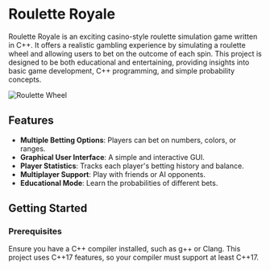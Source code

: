 # Roulette Royale

Roulette Royale is an exciting casino-style roulette simulation game written in C++. It offers a realistic gambling experience by simulating a roulette wheel and allowing users to bet on the outcome of each spin. This project is designed to be both educational and entertaining, providing insights into basic game development, C++ programming, and simple probability concepts.

![Roulette Wheel](https://64.media.tumblr.com/20b66ebac93e16b057f1a511fa5d7a67/tumblr_nczxu2cJOB1txeruoo2_r1_500.gifv)

## Features

- **Multiple Betting Options**: Players can bet on numbers, colors, or ranges.
- **Graphical User Interface**: A simple and interactive GUI.
- **Player Statistics**: Tracks each player's betting history and balance.
- **Multiplayer Support**: Play with friends or AI opponents.
- **Educational Mode**: Learn the probabilities of different bets.

## Getting Started

### Prerequisites

Ensure you have a C++ compiler installed, such as g++ or Clang. This project uses C++17 features, so your compiler must support at least C++17.

